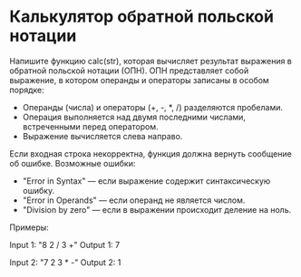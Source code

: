 # Калькулятор обратной польской нотации

Напишите функцию calc(str), которая вычисляет результат выражения в обратной польской нотации (ОПН). ОПН представляет собой выражение, в котором операнды и операторы записаны в особом порядке:

- Операнды (числа) и операторы (+, -, *, /) разделяются пробелами.
- Операция выполняется над двумя последними числами, встреченными перед оператором.
- Выражение вычисляется слева направо.
  
Если входная строка некорректна, функция должна вернуть сообщение об ошибке. Возможные ошибки:

- "Error in Syntax" — если выражение содержит синтаксическую ошибку.
- "Error in Operands" — если операнд не является числом.
- "Division by zero" — если в выражении происходит деление на ноль.

Примеры:

Input 1: "8 2 / 3 +"
Output 1: 7

Input 2: "7 2 3 * -"
Output 2: 1
